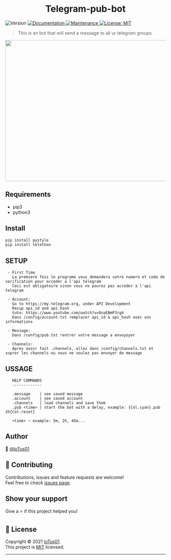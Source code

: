 <h1 align="center">Telegram-pub-bot</h1>
<p>
  <img alt="Version" src="https://img.shields.io/badge/version-1.1-blue.svg?cacheSeconds=2592000" />
  <a href="https://github.com/kefranabg/readme-md-generator#readme" target="_blank">
    <img alt="Documentation" src="https://img.shields.io/badge/documentation-yes-brightgreen.svg" />
  </a>
  <a href="https://github.com/kefranabg/readme-md-generator/graphs/commit-activity" target="_blank">
    <img alt="Maintenance" src="https://img.shields.io/badge/Maintained%3F-yes-green.svg" />
  </a>
  <a href="https://github.com/loTus04/RATata/blob/main/LICENSE" target="_blank">
    <img alt="License: MIT" src="https://img.shields.io/github/license/loTus04/H-Csgo" />
  </a>
</p>

> This is an bot that will send a message to all ur telegram groups


<img src="https://cdn.discordapp.com/attachments/919204721024204820/1005591086527418558/Capture.PNG"  width="724" height="441"/> 
</br>

## Requirements

- pip3
- python3

## Install

```sh
pip install pystyle
pip install telethon
```

## SETUP

 ```
  - First Time
    La premiere fois le programe vous demandera votre numero et code de verification pour acceder a l'api telegram
    Ceci est obligatoire sinon vous ne pourez pas acceder a l'api telegram
    
  - Account:
    Go to https://my.telegram.org, under API Development
    Recup api_id and api_hash
    tuto: https://www.youtube.com/watch?v=8naENmP3rg4
    Dans /config/account.txt remplacer api_id & api_hash avec vos informations
    
  - Message:
    Dans /config/pub.txt rentrer votre message a envoyoyer
    
  - Channels:
    Apres avoir fait .channels, allez dans /config/channels.txt et suprer les channels ou vous ne voulez pas envoyer de message

```

## USSAGE

 ```
    HELP COMMANDS
    -------------

    .message    | see saved message
    .account    | see saved account
    .channels   | load channels and save them
    .pub <time> | start the bot with a delay, example: {Col.cyan}.pub 2h{Col.reset}
    
    <time> ~ example: 5m, 2h, 45m...
```

## Author

👤 [@loTus01](https://github.com/loTus04)</br>

## 🤝 Contributing

Contributions, issues and feature requests are welcome!<br />Feel free to check [issues page](https://github.com/loTus04/Telegram-pub-bot/issues).

## Show your support

Give a ⭐️ if this project helped you!

## 📝 License

Copyright © 2021 [loTus01](https://github.com/loTus04).<br />
This project is [MIT](https://github.com/kefranabg/readme-md-generator/blob/master/LICENSE) licensed.

***
